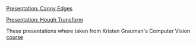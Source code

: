[Presentation: Canny Edges](https://drive.google.com/open?id=1705fHLo6Cb3q4PSwO8TMMMGOSlJpp2z6Wynr5BQfqeU)

[Presentation: Hough Transform](https://docs.google.com/presentation/d/1XzDkGsQtObFrroVbVfC82lz0vkt47xJ_ihZCcZpA_qo/edit?usp=sharing)

These presentations where taken from Kristen Grauman's Computer Vision [course](http://www.cs.utexas.edu/~grauman/courses/spring2011/index.html)
